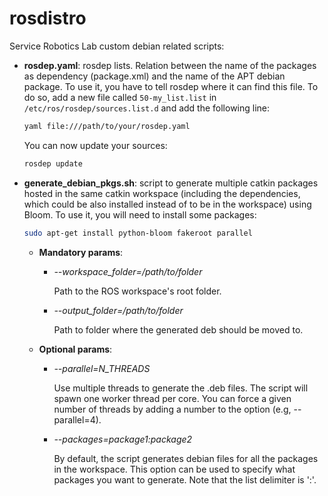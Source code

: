 # rosdistro

Service Robotics Lab custom debian related scripts:

* **rosdep.yaml**: rosdep lists. Relation between the name of the packages as dependency (package.xml) and the name of the APT debian package. To use it, you have to tell rosdep where it can find this file. To do so, add a new file called `50-my_list.list` in `/etc/ros/rosdep/sources.list.d` and add the following line:

    ```bash
    yaml file:///path/to/your/rosdep.yaml
    ```
    You can now update your sources:

    ```bash
    rosdep update
    ```

* **generate_debian_pkgs.sh**: script to generate multiple catkin packages hosted in the same catkin workspace (including the dependencies, which could be also installed instead of to be in the workspace) using Bloom. To use it, you will need to install some packages:

    ```bash
    sudo apt-get install python-bloom fakeroot parallel
    ```

    * **Mandatory params**:
        * *--workspace_folder=/path/to/folder* 
        
            Path to the ROS workspace's root folder.

        * *--output_folder=/path/to/folder* 
            
            Path to folder where the generated deb should be moved to.
    * **Optional params**:
        * *--parallel=N_THREADS*

            Use multiple threads to generate the .deb files. The script will spawn one worker thread per core. You can force a given number of threads by adding a number to the option (e.g, --parallel=4).
        
        * *--packages=package1:package2* 
        
            By default, the script generates debian files for all the packages in the workspace. This option can be used to specify what packages you want to generate. Note that the list delimiter is ':'.

